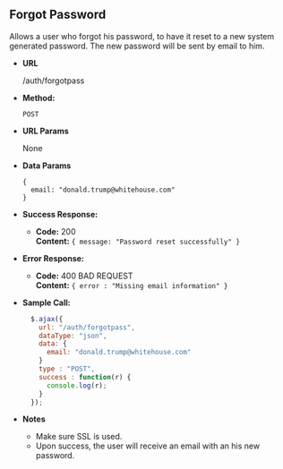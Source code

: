 **Forgot Password**
----
  Allows a user who forgot his password, to have it reset to a new system generated password. The new password will be sent by email to him.

* **URL**

  /auth/forgotpass

* **Method:**

  `POST`
  
* **URL Params**

  None

* **Data Params**

  ```
  {
    email: "donald.trump@whitehouse.com"
  }
  ```

* **Success Response:**

  * **Code:** 200 <br />
    **Content:** `{ message: "Password reset successfully" }`
 
* **Error Response:**

  * **Code:** 400 BAD REQUEST <br />
    **Content:** `{ error : "Missing email information" }`
    
* **Sample Call:**

  ```javascript
    $.ajax({
      url: "/auth/forgotpass",
      dataType: "json",
      data: {
        email: "donald.trump@whitehouse.com"
      }
      type : "POST",
      success : function(r) {
        console.log(r);
      }
    });
  ```

* **Notes**

  * Make sure SSL is used.
  * Upon success, the user will receive an email with an his new password.
